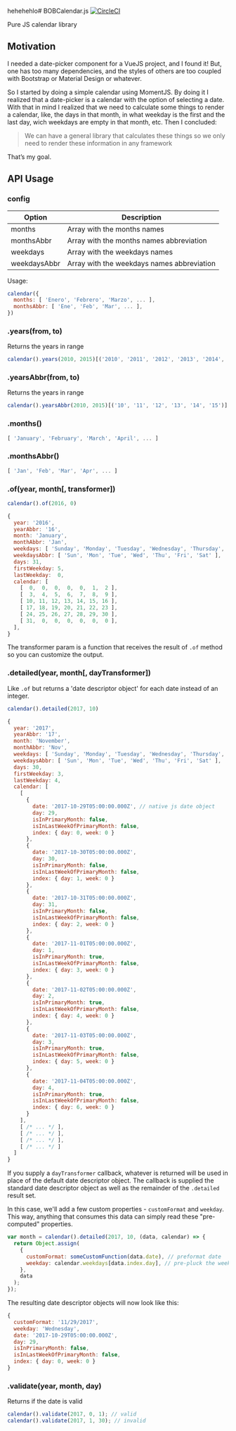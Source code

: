 hehehehlo# BOBCalendar.js [![CircleCI](https://circleci.com/gh/igor-ribeiro/calendar-js.svg?style=shield&circle-token=:circle-token)](https://circleci.com/gh/igor-ribeiro/calendar-js)

Pure JS calendar library

## Motivation

I needed a date-picker component for a VueJS project, and I found it! But, one
has too many dependencies, and the styles of others are too coupled with
Bootstrap or Material Design or whatever.

So I started by doing a simple calendar using MomentJS. By doing it I realized
that a date-picker is a calendar with the option of selecting a date. With that
in mind I realized that we need to calculate some things to render a calendar,
like, the days in that month, in what weekday is the first and the last day,
wich weekdays are empty in that month, etc. Then I concluded:

> We can have a general library that calculates these things so we only need to
> render these information in any framework

That’s my goal.

## API Usage

### config

| Option       | Description                                |
| ------------ | ------------------------------------------ |
| months       | Array with the months names                |
| monthsAbbr   | Array with the months names abbreviation   |
| weekdays     | Array with the weekdays names              |
| weekdaysAbbr | Array with the weekdays names abbreviation |

Usage:

```js
calendar({
  months: [ 'Enero', 'Febrero', 'Marzo', ... ],
  monthsAbbr: [ 'Ene', 'Feb', 'Mar', ... ],
})
```

### .years(from, to)

Returns the years in range

```js
calendar().years(2010, 2015)[('2010', '2011', '2012', '2013', '2014', '2015')];
```

### .yearsAbbr(from, to)

Returns the years in range

```js
calendar().yearsAbbr(2010, 2015)[('10', '11', '12', '13', '14', '15')];
```

### .months()

```js
[ 'January', 'February', 'March', 'April', ... ]
```

### .monthsAbbr()

```js
[ 'Jan', 'Feb', 'Mar', 'Apr', ... ]
```

### .of(year, month[, transformer])

```js
calendar().of(2016, 0)

{
  year: '2016',
  yearAbbr: '16',
  month: 'January',
  monthAbbr: 'Jan',
  weekdays: [ 'Sunday', 'Monday', 'Tuesday', 'Wednesday', 'Thursday', 'Friday', 'Saturday' ],
  weekdaysAbbr: [ 'Sun', 'Mon', 'Tue', 'Wed', 'Thu', 'Fri', 'Sat' ],
  days: 31,
  firstWeekday: 5,
  lastWeekday:  0,
  calendar: [
    [  0,  0,  0,  0,  0,  1,  2 ],
    [  3,  4,  5,  6,  7,  8,  9 ],
    [ 10, 11, 12, 13, 14, 15, 16 ],
    [ 17, 18, 19, 20, 21, 22, 23 ],
    [ 24, 25, 26, 27, 28, 29, 30 ],
    [ 31,  0,  0,  0,  0,  0,  0 ],
  ],
}
```

The transformer param is a function that receives the result of `.of` method so
you can customize the output.

### .detailed(year, month[, dayTransformer])

Like `.of` but returns a 'date descriptor object' for each date instead of an
integer.

```js
calendar().detailed(2017, 10)

{
  year: '2017',
  yearAbbr: '17',
  month: 'November',
  monthAbbr: 'Nov',
  weekdays: [ 'Sunday', 'Monday', 'Tuesday', 'Wednesday', 'Thursday', 'Friday', 'Saturday' ],
  weekdaysAbbr: [ 'Sun', 'Mon', 'Tue', 'Wed', 'Thu', 'Fri', 'Sat' ],
  days: 30,
  firstWeekday: 3,
  lastWeekday: 4,
  calendar: [
    [
      {
        date: '2017-10-29T05:00:00.000Z', // native js date object
        day: 29,
        isInPrimaryMonth: false,
        isInLastWeekOfPrimaryMonth: false,
        index: { day: 0, week: 0 }
      },
      {
        date: '2017-10-30T05:00:00.000Z',
        day: 30,
        isInPrimaryMonth: false,
        isInLastWeekOfPrimaryMonth: false,
        index: { day: 1, week: 0 }
      },
      {
        date: '2017-10-31T05:00:00.000Z',
        day: 31,
        isInPrimaryMonth: false,
        isInLastWeekOfPrimaryMonth: false,
        index: { day: 2, week: 0 }
      },
      {
        date: '2017-11-01T05:00:00.000Z',
        day: 1,
        isInPrimaryMonth: true,
        isInLastWeekOfPrimaryMonth: false,
        index: { day: 3, week: 0 }
      },
      {
        date: '2017-11-02T05:00:00.000Z',
        day: 2,
        isInPrimaryMonth: true,
        isInLastWeekOfPrimaryMonth: false,
        index: { day: 4, week: 0 }
      },
      {
        date: '2017-11-03T05:00:00.000Z',
        day: 3,
        isInPrimaryMonth: true,
        isInLastWeekOfPrimaryMonth: false,
        index: { day: 5, week: 0 }
      },
      {
        date: '2017-11-04T05:00:00.000Z',
        day: 4,
        isInPrimaryMonth: true,
        isInLastWeekOfPrimaryMonth: false,
        index: { day: 6, week: 0 }
      }
    ],
    [ /* ... */ ],
    [ /* ... */ ],
    [ /* ... */ ],
    [ /* ... */ ]
  ]
}
```

If you supply a `dayTransformer` callback, whatever is returned will be used in
place of the default date descriptor object. The callback is supplied the
standard date descriptor object as well as the remainder of the `.detailed`
result set.

In this case, we'll add a few custom properties - `customFormat` and `weekday`.
This way, anything that consumes this data can simply read these "pre-computed"
properties.

```js
var month = calendar().detailed(2017, 10, (data, calendar) => {
  return Object.assign(
    {
      customFormat: someCustomFunction(data.date), // preformat date
      weekday: calendar.weekdays[data.index.day], // pre-pluck the weekday
    },
    data
  );
});
```

The resulting date descriptor objects will now look like this:

```js
{
  customFormat: '11/29/2017',
  weekday: 'Wednesday',
  date: '2017-10-29T05:00:00.000Z',
  day: 29,
  isInPrimaryMonth: false,
  isInLastWeekOfPrimaryMonth: false,
  index: { day: 0, week: 0 }
}
```

### .validate(year, month, day)

Returns if the date is valid

```js
calendar().validate(2017, 0, 1); // valid
calendar().validate(2017, 1, 30); // invalid
```

